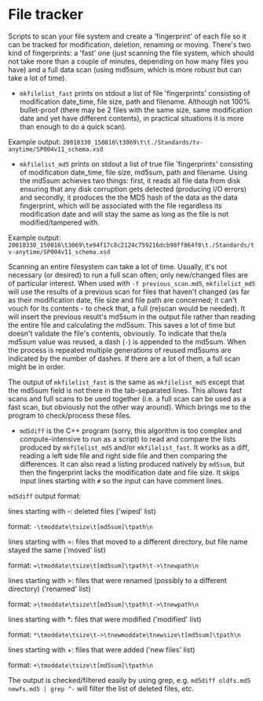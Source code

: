 # File tracker

Scripts to scan your file system and create a 'fingerprint' of each file so it can be tracked for
modification, deletion, renaming or moving. There's two kind of fingerprints: a 'fast' one (just scanning the file system,
which should not take more than a couple of minutes, depending on how many files you have) and a full data scan (using
md5sum, which is more robust but can take a lot of time).

- `mkfilelist_fast` prints on stdout a list of file 'fingerprints' consisting of
modification date_time, file size, path and filename. Although not 100% bullet-proof (there may be 2 files with the same size,
same modification date and yet have different contents), in practical situations it is more than enough to do a quick scan).

Example output: `20010330_150816\t3069\t\t./Standards/tv-anytime/SP004v11_schema.xsd`

- `mkfilelist_md5` prints on stdout a list of true file 'fingerprints' consisting of
modification date_time, file size, md5sum, path and filename. Using the md5sum achieves two things: first, it reads all file data
from disk ensuring that any disk corruption gets detected (producing I/O errors) and secondly, it produces the the MD5 hash of
the data as the data fingerprint, which will be associated with the file regardless its modification date and will stay the
same as long as the file is not modified/tampered with.

Example output: `20010330_150816\t3069\te94f17c8c2124c759216dcb98ff864f0\t./Standards/tv-anytime/SP004v11_schema.xsd`

Scanning an entire filesystem can take a lot of time. Usually, it's not necessary (or desired) to run a full scan often; only new/changed files are of particular interest. When used with `-f previous_scan.md5`, `mkfilelist_md5` will use the results of a previous scan for files that haven't changed (as far as their modification date, file size and file path are concerned; it can't vouch for its contents - to check that, a full (re)scan would be needed). It will insert the previous result's md5sum in the output file rather than reading the entire file and calculating the md5sum. This saves a lot of time but doesn't validate the file's contents, obviously. To indicate that the/a md5sum value was reused, a dash (`-`) is appended to the md5sum. When the process is repeated multiple generations of reused md5sums are indicated by the number of dashes. If there are a lot of them, a full scan might be in order.

The output of `mkfilelist_fast` is the same as `mkfilelist_md5` except that the md5sum field is not there in the tab-separated
lines. This allows fast scans and full scans to be used together (i.e. a full scan can be used as a fast scan, but obviously
not the other way around). Which brings me to the program to check/process these files.

- `md5diff` is the C++ program (sorry, this algorithm is too complex and compute-intensive to run as a script) to read and compare the lists produced by `mkfilelist_md5` and/or `mkfilelist_fast`. It works as a diff, reading a left side file and right side file and then comparing the differences. It can also read a listing produced natively by `md5sum`, but then the fingerprint lacks the modification date and file size. It skips input lines starting with `#` so the input can have comment lines.

`md5diff` output format:

lines starting with -: deleted files ('wiped' list)

  format: `-\tmoddate\tsize\t[md5sum]\tpath\n`
  
lines starting with =: files that moved to a different directory, but file name stayed the same ('moved' list)

  format: `=\tmoddate\tsize\t[md5sum]\tpath\t->\tnewpath\n`
  
lines starting with >: files that were renamed (possibly to a different directory) ('renamed' list)

  format: `>\tmoddate\tsize\t[md5sum]\tpath\t->\tnewpath\n`
  
lines starting with *: files that were modified ('modified' list)

  format: `*\tmoddate\tsize\t->\tnewmoddate\tnewsize\t[md5sum]\tpath\n`

lines starting with +: files that were added ('new files' list)

  format: `+\tmoddate\tsize\t[md5sum]\tpath\n`

The output is checked/filtered easily by using grep, e.g. `md5diff oldfs.md5 newfs.md5 | grep ^-` will filter the list of deleted files, etc.
